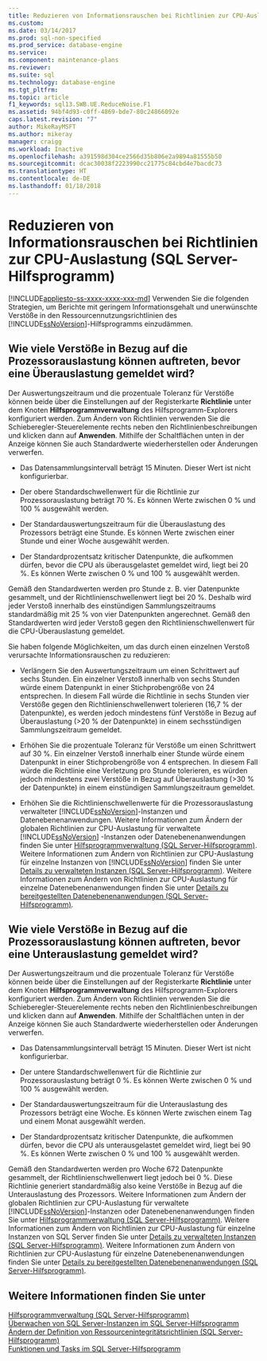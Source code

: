 ```yaml
---
title: Reduzieren von Informationsrauschen bei Richtlinien zur CPU-Auslastung (SQL Server-Hilfsprogramm) | Microsoft-Dokumentation
ms.custom: 
ms.date: 03/14/2017
ms.prod: sql-non-specified
ms.prod_service: database-engine
ms.service: 
ms.component: maintenance-plans
ms.reviewer: 
ms.suite: sql
ms.technology: database-engine
ms.tgt_pltfrm: 
ms.topic: article
f1_keywords: sql13.SWB.UE.ReduceNoise.F1
ms.assetid: 94bf4d93-c0ff-4869-bde7-80c24866092e
caps.latest.revision: "7"
author: MikeRayMSFT
ms.author: mikeray
manager: craigg
ms.workload: Inactive
ms.openlocfilehash: a391598d304ce2566d35b806e2a9894a81555b50
ms.sourcegitcommit: dcac30038f2223990cc21775c84cbd4e7bacdc73
ms.translationtype: HT
ms.contentlocale: de-DE
ms.lasthandoff: 01/18/2018
---
```

# <a name="reduce-noise-in-cpu-utilization-policies-sql-server-utility"></a>Reduzieren von Informationsrauschen bei Richtlinien zur CPU-Auslastung (SQL Server-Hilfsprogramm)
[!INCLUDE[appliesto-ss-xxxx-xxxx-xxx-md](../../includes/appliesto-ss-xxxx-xxxx-xxx-md.md)] Verwenden Sie die folgenden Strategien, um Berichte mit geringem Informationsgehalt und unerwünschte Verstöße in den Ressourcennutzungsrichtlinien des [!INCLUDE[ssNoVersion](../../includes/ssnoversion-md.md)]-Hilfsprogramms einzudämmen.  
  
## <a name="how-frequently-should-processor-utilization-be-in-violation-before-it-is-reported-as-overutilized"></a>Wie viele Verstöße in Bezug auf die Prozessorauslastung können auftreten, bevor eine Überauslastung gemeldet wird?  
 Der Auswertungszeitraum und die prozentuale Toleranz für Verstöße können beide über die Einstellungen auf der Registerkarte **Richtlinie** unter dem Knoten **Hilfsprogrammverwaltung** des Hilfsprogramm-Explorers konfiguriert werden. Zum Ändern von Richtlinien verwenden Sie die Schieberegler-Steuerelemente rechts neben den Richtlinienbeschreibungen und klicken dann auf **Anwenden**. Mithilfe der Schaltflächen unten in der Anzeige können Sie auch Standardwerte wiederherstellen oder Änderungen verwerfen.  
  
-   Das Datensammlungsintervall beträgt 15 Minuten. Dieser Wert ist nicht konfigurierbar.  
  
-   Der obere Standardschwellenwert für die Richtlinie zur Prozessorauslastung beträgt 70 %. Es können Werte zwischen 0 % und 100 % ausgewählt werden.  
  
-   Der Standardauswertungszeitraum für die Überauslastung des Prozessors beträgt eine Stunde. Es können Werte zwischen einer Stunde und einer Woche ausgewählt werden.  
  
-   Der Standardprozentsatz kritischer Datenpunkte, die aufkommen dürfen, bevor die CPU als überausgelastet gemeldet wird, liegt bei 20 %. Es können Werte zwischen 0 % und 100 % ausgewählt werden.  
  
 Gemäß den Standardwerten werden pro Stunde z. B. vier Datenpunkte gesammelt, und der Richtlinienschwellenwert liegt bei 20 %. Deshalb wird jeder Verstoß innerhalb des einstündigen Sammlungszeitraums standardmäßig mit 25 % von vier Datenpunkten angerechnet. Gemäß den Standardwerten wird jeder Verstoß gegen den Richtlinienschwellenwert für die CPU-Überauslastung gemeldet.  
  
 Sie haben folgende Möglichkeiten, um das durch einen einzelnen Verstoß verursachte Informationsrauschen zu reduzieren:  
  
-   Verlängern Sie den Auswertungszeitraum um einen Schrittwert auf sechs Stunden. Ein einzelner Verstoß innerhalb von sechs Stunden würde einem Datenpunkt in einer Stichprobengröße von 24 entsprechen. In diesem Fall würde die Richtlinie in sechs Stunden vier Verstöße gegen den Richtlinienschwellenwert tolerieren (16,7 % der Datenpunkte), es werden jedoch mindestens fünf Verstöße in Bezug auf Überauslastung (>20 % der Datenpunkte) in einem sechsstündigen Sammlungszeitraum gemeldet.  
  
-   Erhöhen Sie die prozentuale Toleranz für Verstöße um einen Schrittwert auf 30 %. Ein einzelner Verstoß innerhalb einer Stunde würde einem Datenpunkt in einer Stichprobengröße von 4 entsprechen. In diesem Fall würde die Richtlinie eine Verletzung pro Stunde tolerieren, es würden jedoch mindestens zwei Verstöße in Bezug auf Überauslastung (>30 % der Datenpunkte) in einem einstündigen Sammlungszeitraum gemeldet.  
  
-   Erhöhen Sie die Richtlinienschwellenwerte für die Prozessorauslastung verwalteter [!INCLUDE[ssNoVersion](../../includes/ssnoversion-md.md)]-Instanzen und Datenebenenanwendungen. Weitere Informationen zum Ändern der globalen Richtlinien zur CPU-Auslastung für verwaltete [!INCLUDE[ssNoVersion](../../includes/ssnoversion-md.md)] -Instanzen oder Datenebenenanwendungen finden Sie unter [Hilfsprogrammverwaltung &#40;SQL Server-Hilfsprogramm&#41;](http://msdn.microsoft.com/library/3e5a00c3-8905-40f0-9ddc-d924df9c2f0d). Weitere Informationen zum Ändern von Richtlinien zur CPU-Auslastung für einzelne Instanzen von [!INCLUDE[ssNoVersion](../../includes/ssnoversion-md.md)] finden Sie unter [Details zu verwalteten Instanzen &#40;SQL Server-Hilfsprogramm&#41;](http://msdn.microsoft.com/library/6e51b7bb-a733-4852-8c33-7f4dbdf931c2). Weitere Informationen zum Ändern von Richtlinien zur CPU-Auslastung für einzelne Datenebenenanwendungen finden Sie unter [Details zu bereitgestellten Datenebenenanwendungen &#40;SQL Server-Hilfsprogramm&#41;](http://msdn.microsoft.com/library/79c41dd9-abcb-434e-9326-00a341d5c867).  
  
## <a name="how-frequently-should-processor-utilization-be-in-violation-before-it-is-reported-as-underutilized"></a>Wie viele Verstöße in Bezug auf die Prozessorauslastung können auftreten, bevor eine Unterauslastung gemeldet wird?  
 Der Auswertungszeitraum und die prozentuale Toleranz für Verstöße können beide über die Einstellungen auf der Registerkarte **Richtlinie** unter dem Knoten **Hilfsprogrammverwaltung** des Hilfsprogramm-Explorers konfiguriert werden. Zum Ändern von Richtlinien verwenden Sie die Schieberegler-Steuerelemente rechts neben den Richtlinienbeschreibungen und klicken dann auf **Anwenden**. Mithilfe der Schaltflächen unten in der Anzeige können Sie auch Standardwerte wiederherstellen oder Änderungen verwerfen.  
  
-   Das Datensammlungsintervall beträgt 15 Minuten. Dieser Wert ist nicht konfigurierbar.  
  
-   Der untere Standardschwellenwert für die Richtlinie zur Prozessorauslastung beträgt 0 %. Es können Werte zwischen 0 % und 100 % ausgewählt werden.  
  
-   Der Standardauswertungszeitraum für die Unterauslastung des Prozessors beträgt eine Woche. Es können Werte zwischen einem Tag und einem Monat ausgewählt werden.  
  
-   Der Standardprozentsatz kritischer Datenpunkte, die aufkommen dürfen, bevor die CPU als unterausgelastet gemeldet wird, liegt bei 90 %. Es können Werte zwischen 0 % und 100 % ausgewählt werden.  
  
 Gemäß den Standardwerten werden pro Woche 672 Datenpunkte gesammelt, der Richtlinienschwellenwert liegt jedoch bei 0 %. Diese Richtlinie generiert standardmäßig also keine Verstöße in Bezug auf die Unterauslastung des Prozessors. Weitere Informationen zum Ändern der globalen Richtlinien zur CPU-Auslastung für verwaltete [!INCLUDE[ssNoVersion](../../includes/ssnoversion-md.md)]-Instanzen oder Datenebenenanwendungen finden Sie unter [Hilfsprogrammverwaltung &#40;SQL Server-Hilfsprogramm&#41;](http://msdn.microsoft.com/library/3e5a00c3-8905-40f0-9ddc-d924df9c2f0d). Weitere Informationen zum Ändern von Richtlinien zur CPU-Auslastung für einzelne Instanzen von SQL Server finden Sie unter [Details zu verwalteten Instanzen &#40;SQL Server-Hilfsprogramm&#41;](http://msdn.microsoft.com/library/6e51b7bb-a733-4852-8c33-7f4dbdf931c2). Weitere Informationen zum Ändern von Richtlinien zur CPU-Auslastung für einzelne Datenebenenanwendungen finden Sie unter [Details zu bereitgestellten Datenebenenanwendungen &#40;SQL Server-Hilfsprogramm&#41;](http://msdn.microsoft.com/library/79c41dd9-abcb-434e-9326-00a341d5c867).  
  
## <a name="see-also"></a>Weitere Informationen finden Sie unter  
 [Hilfsprogrammverwaltung &#40;SQL Server-Hilfsprogramm&#41;](http://msdn.microsoft.com/library/3e5a00c3-8905-40f0-9ddc-d924df9c2f0d)   
 [Überwachen von SQL Server-Instanzen im SQL Server-Hilfsprogramm](../../relational-databases/manage/monitor-instances-of-sql-server-in-the-sql-server-utility.md)   
 [Ändern der Definition von Ressourcenintegritätsrichtlinien &#40;SQL Server-Hilfsprogramm&#41;](../../relational-databases/manage/modify-a-resource-health-policy-definition-sql-server-utility.md)   
 [Funktionen und Tasks im SQL Server-Hilfsprogramm](../../relational-databases/manage/sql-server-utility-features-and-tasks.md)  
  
  
